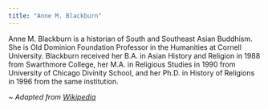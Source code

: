 ```yaml
---
title: "Anne M. Blackburn"
---
```


Anne M. Blackburn is a historian of South and Southeast Asian Buddhism. She is Old Dominion Foundation Professor in the Humanities at Cornell University. Blackburn received her B.A. in Asian History and Religion in 1988 from Swarthmore College, her M.A. in Religious Studies in 1990 from University of Chicago Divinity School, and her Ph.D. in History of Religions in 1996 from the same institution.

_~ Adapted from [Wikipedia](https://en.wikipedia.org/wiki/Anne_Blackburn)_
